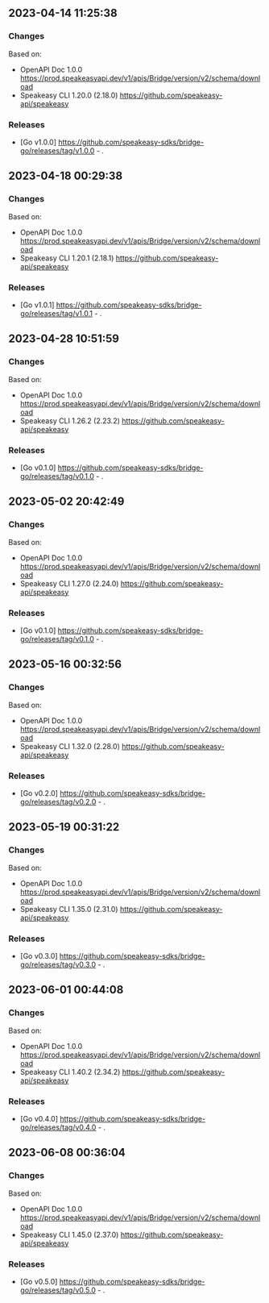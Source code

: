 

## 2023-04-14 11:25:38
### Changes
Based on:
- OpenAPI Doc 1.0.0 https://prod.speakeasyapi.dev/v1/apis/Bridge/version/v2/schema/download
- Speakeasy CLI 1.20.0 (2.18.0) https://github.com/speakeasy-api/speakeasy
### Releases
- [Go v1.0.0] https://github.com/speakeasy-sdks/bridge-go/releases/tag/v1.0.0 - .

## 2023-04-18 00:29:38
### Changes
Based on:
- OpenAPI Doc 1.0.0 https://prod.speakeasyapi.dev/v1/apis/Bridge/version/v2/schema/download
- Speakeasy CLI 1.20.1 (2.18.1) https://github.com/speakeasy-api/speakeasy
### Releases
- [Go v1.0.1] https://github.com/speakeasy-sdks/bridge-go/releases/tag/v1.0.1 - .

## 2023-04-28 10:51:59
### Changes
Based on:
- OpenAPI Doc 1.0.0 https://prod.speakeasyapi.dev/v1/apis/Bridge/version/v2/schema/download
- Speakeasy CLI 1.26.2 (2.23.2) https://github.com/speakeasy-api/speakeasy
### Releases
- [Go v0.1.0] https://github.com/speakeasy-sdks/bridge-go/releases/tag/v0.1.0 - .

## 2023-05-02 20:42:49
### Changes
Based on:
- OpenAPI Doc 1.0.0 https://prod.speakeasyapi.dev/v1/apis/Bridge/version/v2/schema/download
- Speakeasy CLI 1.27.0 (2.24.0) https://github.com/speakeasy-api/speakeasy
### Releases
- [Go v0.1.0] https://github.com/speakeasy-sdks/bridge-go/releases/tag/v0.1.0 - .

## 2023-05-16 00:32:56
### Changes
Based on:
- OpenAPI Doc 1.0.0 https://prod.speakeasyapi.dev/v1/apis/Bridge/version/v2/schema/download
- Speakeasy CLI 1.32.0 (2.28.0) https://github.com/speakeasy-api/speakeasy
### Releases
- [Go v0.2.0] https://github.com/speakeasy-sdks/bridge-go/releases/tag/v0.2.0 - .

## 2023-05-19 00:31:22
### Changes
Based on:
- OpenAPI Doc 1.0.0 https://prod.speakeasyapi.dev/v1/apis/Bridge/version/v2/schema/download
- Speakeasy CLI 1.35.0 (2.31.0) https://github.com/speakeasy-api/speakeasy
### Releases
- [Go v0.3.0] https://github.com/speakeasy-sdks/bridge-go/releases/tag/v0.3.0 - .

## 2023-06-01 00:44:08
### Changes
Based on:
- OpenAPI Doc 1.0.0 https://prod.speakeasyapi.dev/v1/apis/Bridge/version/v2/schema/download
- Speakeasy CLI 1.40.2 (2.34.2) https://github.com/speakeasy-api/speakeasy
### Releases
- [Go v0.4.0] https://github.com/speakeasy-sdks/bridge-go/releases/tag/v0.4.0 - .

## 2023-06-08 00:36:04
### Changes
Based on:
- OpenAPI Doc 1.0.0 https://prod.speakeasyapi.dev/v1/apis/Bridge/version/v2/schema/download
- Speakeasy CLI 1.45.0 (2.37.0) https://github.com/speakeasy-api/speakeasy
### Releases
- [Go v0.5.0] https://github.com/speakeasy-sdks/bridge-go/releases/tag/v0.5.0 - .